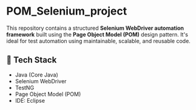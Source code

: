# POM_Selenium_project

This repository contains a structured **Selenium WebDriver automation framework** built using the **Page Object Model (POM)** design pattern. It's ideal for test automation using maintainable, scalable, and reusable code.

## 🔧 Tech Stack
- Java (Core Java)
- Selenium WebDriver
- TestNG 
- Page Object Model (POM)
- IDE: Eclipse


